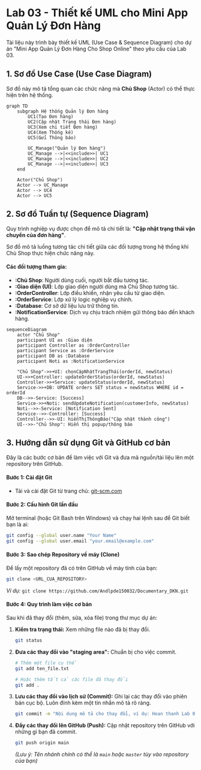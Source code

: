 # Lab 03 - Thiết kế UML cho Mini App Quản Lý Đơn Hàng

Tài liệu này trình bày thiết kế UML (Use Case & Sequence Diagram) cho dự án "Mini App Quản Lý Đơn Hàng Cho Shop Online" theo yêu cầu của Lab 03.

## 1. Sơ đồ Use Case (Use Case Diagram)

Sơ đồ này mô tả tổng quan các chức năng mà **Chủ Shop** (Actor) có thể thực hiện trên hệ thống.

```mermaid
graph TD
    subgraph Hệ thống Quản lý Đơn hàng
        UC1(Tạo Đơn hàng)
        UC2(Cập nhật Trạng thái Đơn hàng)
        UC3(Xem chi tiết Đơn hàng)
        UC4(Xem Thống kê)
        UC5(Gửi Thông báo)

        UC_Manage("Quản lý Đơn hàng")
        UC_Manage -->|<<include>>| UC1
        UC_Manage -->|<<include>>| UC2
        UC_Manage -->|<<include>>| UC3
    end

    Actor("Chủ Shop")
    Actor --> UC_Manage
    Actor --> UC4
    Actor --> UC5
```

## 2. Sơ đồ Tuần tự (Sequence Diagram)

Quy trình nghiệp vụ được chọn để mô tả chi tiết là: **"Cập nhật trạng thái vận chuyển của đơn hàng"**.

Sơ đồ mô tả luồng tương tác chi tiết giữa các đối tượng trong hệ thống khi Chủ Shop thực hiện chức năng này.

#### Các đối tượng tham gia:
* **:Chủ Shop**: Người dùng cuối, người bắt đầu tương tác.
* **:Giao diện (UI)**: Lớp giao diện người dùng mà Chủ Shop tương tác.
* **:OrderController**: Lớp điều khiển, nhận yêu cầu từ giao diện.
* **:OrderService**: Lớp xử lý logic nghiệp vụ chính.
* **:Database**: Cơ sở dữ liệu lưu trữ thông tin.
* **:NotificationService**: Dịch vụ chịu trách nhiệm gửi thông báo đến khách hàng.

```mermaid
sequenceDiagram
    actor "Chủ Shop"
    participant UI as :Giao diện
    participant Controller as :OrderController
    participant Service as :OrderService
    participant DB as :Database
    participant Noti as :NotificationService

    "Chủ Shop"->>+UI: chọnCậpNhậtTrạngThái(orderId, newStatus)
    UI->>+Controller: updateOrderStatus(orderId, newStatus)
    Controller->>+Service: updateStatus(orderId, newStatus)
    Service->>+DB: UPDATE orders SET status = newStatus WHERE id = orderId
    DB-->>-Service: [Success]
    Service->>+Noti: sendUpdateNotification(customerInfo, newStatus)
    Noti-->>-Service: [Notification Sent]
    Service-->>-Controller: [Success]
    Controller-->>-UI: hiểnThịThôngBáo("Cập nhật thành công")
    UI-->>-"Chủ Shop": Hiển thị popup/thông báo
```

## 3. Hướng dẫn sử dụng Git và GitHub cơ bản

Đây là các bước cơ bản để làm việc với Git và đưa mã nguồn/tài liệu lên một repository trên GitHub.

#### Bước 1: Cài đặt Git
- Tải và cài đặt Git từ trang chủ: [git-scm.com](https://git-scm.com/downloads)

#### Bước 2: Cấu hình Git lần đầu
Mở terminal (hoặc Git Bash trên Windows) và chạy hai lệnh sau để Git biết bạn là ai:
```bash
git config --global user.name "Your Name"
git config --global user.email "your.email@example.com"
```

#### Bước 3: Sao chép Repository về máy (Clone)
Để lấy một repository đã có trên GitHub về máy tính của bạn:
```bash
git clone <URL_CUA_REPOSITORY>
```
*Ví dụ:* `git clone https://github.com/Andlpde150032/Documentary_DKN.git`

#### Bước 4: Quy trình làm việc cơ bản
Sau khi đã thay đổi (thêm, sửa, xóa file) trong thư mục dự án:
1.  **Kiểm tra trạng thái:** Xem những file nào đã bị thay đổi.
    ```bash
    git status
    ```
2.  **Đưa các thay đổi vào "staging area":** Chuẩn bị cho việc commit.
    ```bash
    # Thêm một file cụ thể
    git add ten_file.txt

    # Hoặc thêm tất cả các file đã thay đổi
    git add .
    ```
3.  **Lưu các thay đổi vào lịch sử (Commit):** Ghi lại các thay đổi vào phiên bản cục bộ. Luôn đính kèm một tin nhắn mô tả rõ ràng.
    ```bash
    git commit -m "Nội dung mô tả cho thay đổi, ví dụ: Hoan thanh Lab 03"
    ```
4.  **Đẩy các thay đổi lên GitHub (Push):** Cập nhật repository trên GitHub với những gì bạn đã commit.
    ```bash
    git push origin main
    ```
    *(Lưu ý: Tên nhánh chính có thể là `main` hoặc `master` tùy vào repository của bạn)*